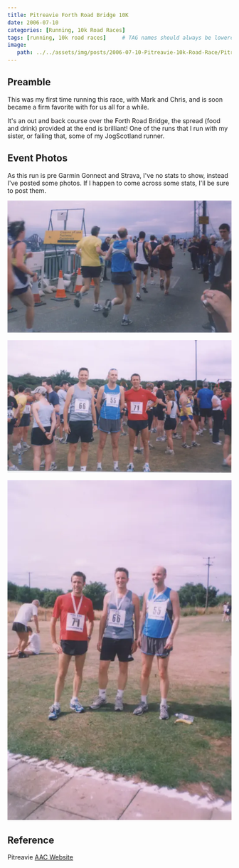 ```yaml
---
title: Pitreavie Forth Road Bridge 10K
date: 2006-07-10
categories: [Running, 10k Road Races]
tags: [running, 10k road races]     # TAG names should always be lowercase
image:
   path: ../../assets/img/posts/2006-07-10-Pitreavie-10k-Road-Race/Pitreavie-10K-1.webp
---
```


## Preamble

This was my first time running this race, with Mark and Chris, and is soon became a firm favorite with for us all for a while.

It's an out and back course over the Forth Road Bridge, the spread (food and drink) provided at the end is brilliant! One of the runs that I run with my sister, or failing that, some of my JogScotland runner.

## Event Photos

As this run is pre Garmin Gonnect and Strava, I've no stats to show, instead I've posted some photos. If I happen to come across some stats, I'll be sure to post them.

![Pitreavie 10K](../../assets/img/posts/2006-07-10-Pitreavie-10k-Road-Race/Pitreavie-10K-2.webp)

![Pitreavie 10K](../../assets/img/posts/2006-07-10-Pitreavie-10k-Road-Race/Pitreavie-10K-3.webp)

![Pitreavie 10K](../../assets/img/posts/2006-07-10-Pitreavie-10k-Road-Race/Pitreavie-10K-4.webp)

## Reference

Pitreavie [AAC Website](https://pitreavie-aac.co.uk/)
